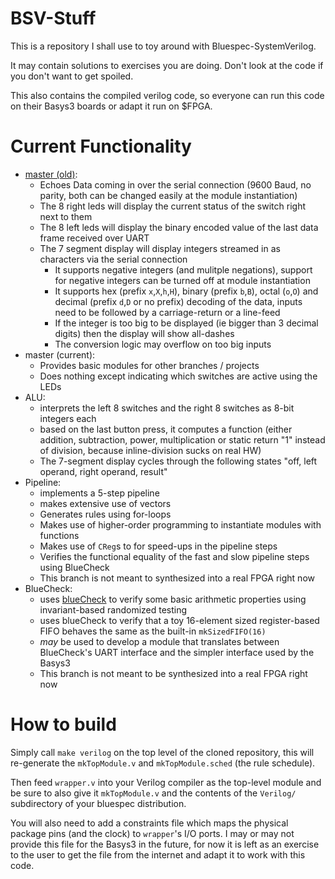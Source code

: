 # BSV-Stuff
This is a repository I shall use to toy around with Bluespec-SystemVerilog.

It may contain solutions to exercises you are doing. Don't look at the code if you don't want to get spoiled.

This also contains the compiled verilog code, so everyone can run this code on their Basys3 boards or adapt it run on $FPGA.

# Current Functionality
 - [master (old)](https://github.com/DevJPM/BSV-Stuff/tree/aa26a14cd9494569059049a45d8e7c668ab5e458):
   - Echoes Data coming in over the serial connection (9600 Baud, no parity, both can be changed easily at the module instantiation)
   - The 8 right leds will display the current status of the switch right next to them
   - The 8 left leds will display the binary encoded value of the last data frame received over UART
   - The 7 segment display will display integers streamed in as characters via the serial connection
     - It supports negative integers (and mulitple negations), support for negative integers can be turned off at module instantiation
     - It supports hex (prefix `x`,`X`,`h`,`H`), binary (prefix `b`,`B`), octal (`o`,`O`) and decimal (prefix `d`,`D` or no prefix) decoding of the data, inputs need to be followed by a carriage-return or a line-feed
     - If the integer is too big to be displayed (ie bigger than 3 decimal digits) then the display will show all-dashes
     - The conversion logic may overflow on too big inputs
 - master (current):
   - Provides basic modules for other branches / projects
   - Does nothing except indicating which switches are active using the LEDs
 - ALU:
   - interprets the left 8 switches and the right 8 switches as 8-bit integers each
   - based on the last button press, it computes a function (either addition, subtraction, power, multiplication or static return "1" instead of division, because inline-division sucks on real HW)
   - The 7-segment display cycles through the following states "off, left operand, right operand, result"
 - Pipeline:
   - implements a 5-step pipeline
   - makes extensive use of vectors
   - Generates rules using for-loops
   - Makes use of higher-order programming to instantiate modules with functions
   - Makes use of `CReg`s to for speed-ups in the pipeline steps
   - Verifies the functional equality of the fast and slow pipeline steps using BlueCheck
   - This branch is not meant to synthesized into a real FPGA right now
 - BlueCheck:
   - uses [blueCheck](https://github.com/CTSRD-CHERI/bluecheck) to verify some basic arithmetic properties using invariant-based randomized testing
   - uses blueCheck to verify that a toy 16-element sized register-based FIFO behaves the same as the built-in `mkSizedFIFO(16)`
   - _may_ be used to develop a module that translates between BlueCheck's UART interface and the simpler interface used by the Basys3
   - This branch is not meant to be synthesized into a real FPGA right now

# How to build

Simply call `make verilog` on the top level of the cloned repository, this will re-generate the `mkTopModule.v` and `mkTopModule.sched` (the rule schedule).

Then feed `wrapper.v` into your Verilog compiler as the top-level module and be sure to also give it `mkTopModule.v` and the contents of the `Verilog/` subdirectory of your bluespec distribution. 

You will also need to add a constraints file which maps the physical package pins (and the clock) to `wrapper`'s I/O ports. I may or may not provide this file for the Basys3 in the future, for now it is left as an exercise to the user to get the file from the internet and adapt it to work with this code.
